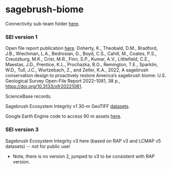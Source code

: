 # sagebrush-biome

Connectivity sub-team folder [here]([url](https://drive.google.com/drive/folders/1l8NaRSp1cc8pyF0tBLTcW-b5nZwj1v7e)).

### SEI version 1
Open file report publication [here](https://pubs.er.usgs.gov/publication/ofr20221081).
Doherty, K., Theobald, D.M., Bradford, J.B., Wiechman, L.A., Bedrosian, G., Boyd, C.S., Cahill, M., Coates, P.S., Creutzburg, M.K., Crist, M.R., Finn, S.P., Kumar, A.V., Littlefield, C.E., Maestas, J.D., Prentice, K.L., Prochazka, B.G., Remington, T.E., Sparklin, W.D., Tull, J.C., Wurtzebach, Z., and Zeller, K.A., 2022, A sagebrush conservation design to proactively restore America’s sagebrush biome: U.S. Geological Survey Open-File Report 2022–1081, 38 p., https://doi.org/10.3133/ofr20221081.

ScienceBase records.

Sagebrush Ecosystem Integrity v1 30-m GeoTIFF [datasets]([url](https://drive.google.com/drive/folders/1CdiUZkU2-4Kj8P7e2Mly3QDGC1Iqmwm0?usp=share_link)).

Google Earth Engine code to access 90 m assets [here]([url](https://code.earthengine.google.com/d0d1a32b087395959c5f750bc59cf591)).

 
### SEI version 3 

Sagebrush Ecosystem Integrity v3 here (based on RAP v3 and LCMAP v5 datasets) -- not for public use!

- Note, there is no version 2, jumped to v3 to be consistent with RAP version.
